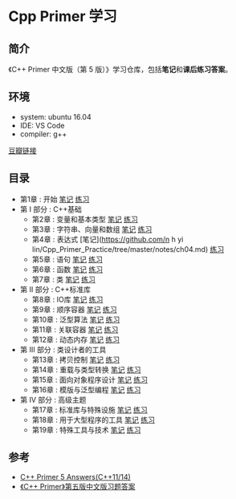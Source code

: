 # Cpp Primer 学习

## 简介

《C++ Primer 中文版（第 5 版）》学习仓库，包括**笔记**和**课后练习答案**。

## 环境

- system: ubuntu 16.04
- IDE: VS Code
- compiler: g++

[豆瓣链接](https://book.douban.com/subject/25708312/)

## 目录

- 第1章 : 开始  [笔记](https://github.com/nhyilin/Cpp_Primer_Practice/tree/master/notes/ch01.md)  [练习](https://github.com/nhyilin/Cpp_Primer_Practice/tree/master/excersize/ch01.md)
- 第 I 部分 : C++基础
  - 第2章 : 变量和基本类型  [笔记](https://github.com/nhyilin/Cpp_Primer_Practice/tree/master/notes/ch02.md)  [练习](https://github.com/nhyilin/Cpp_Primer_Practice/tree/master/excersize/ch02.md)
  - 第3章 : 字符串、向量和数组  [笔记](https://github.com/nhyilin/Cpp_Primer_Practice/tree/master/notes/ch03.md)  [练习](https://github.com/nhyilin/Cpp_Primer_Practice/tree/master/excersize/ch03.md)
  - 第4章 : 表达式  [笔记](https://github.com/n h yi lin/Cpp_Primer_Practice/tree/master/notes/ch04.md)  [练习](https://github.com/nhyilin/Cpp_Primer_Practice/tree/master/excersize/ch04.md)  
  - 第5章 : 语句  [笔记](https://github.com/nhyilin/Cpp_Primer_Practice/tree/master/notes/ch05.md)  [练习](https://github.com/nhyilin/Cpp_Primer_Practice/tree/master/excersize/ch05.md)
  - 第6章 : 函数  [笔记](https://github.com/nhyilin/Cpp_Primer_Practice/tree/master/notes/ch06.md)  [练习](https://github.com/nhyilin/Cpp_Primer_Practice/tree/master/excersize/ch06.md)
  - 第7章 : 类  [笔记](https://github.com/nhyilin/Cpp_Primer_Practice/tree/master/notes/ch07.md)  [练习](https://github.com/nhyilin/Cpp_Primer_Practice/tree/master/excersize/ch07.md)
- 第 II 部分 : C++标准库
  - 第8章 : IO库  [笔记](https://github.com/nhyilin/Cpp_Primer_Practice/tree/master/notes/ch08.md)  [练习](https://github.com/nhyilin/Cpp_Primer_Practice/tree/master/excersize/ch08.md)
  - 第9章 : 顺序容器  [笔记](https://github.com/nhyilin/Cpp_Primer_Practice/tree/master/notes/ch09.md)  [练习](https://github.com/nhyilin/Cpp_Primer_Practice/tree/master/excersize/ch09.md)
  - 第10章 : 泛型算法  [笔记](https://github.com/nhyilin/Cpp_Primer_Practice/tree/master/notes/ch10.md)  [练习](https://github.com/nhyilin/Cpp_Primer_Practice/tree/master/excersize/ch10.md)
  - 第11章 : 关联容器  [笔记](https://github.com/nhyilin/Cpp_Primer_Practice/tree/master/notes/ch11.md)  [练习](https://github.com/nhyilin/Cpp_Primer_Practice/tree/master/excersize/ch11.md)
  - 第12章 : 动态内存  [笔记](https://github.com/nhyilin/Cpp_Primer_Practice/tree/master/notes/ch12.md)  [练习](https://github.com/nhyilin/Cpp_Primer_Practice/tree/master/excersize/ch12.md)
- 第 III 部分 : 类设计者的工具 
  - 第13章 : 拷贝控制   [笔记](https://github.com/nhyilin/Cpp_Primer_Practice/tree/master/notes/ch13.md)  [练习](https://github.com/nhyilin/Cpp_Primer_Practice/tree/master/excersize/ch13.md)
  - 第14章 : 重载与类型转换  [笔记](https://github.com/nhyilin/Cpp_Primer_Practice/tree/master/notes/ch14.md)  [练习](https://github.com/nhyilin/Cpp_Primer_Practice/tree/master/excersize/ch14.md)
  - 第15章 : 面向对象程序设计  [笔记](https://github.com/nhyilin/Cpp_Primer_Practice/tree/master/notes/ch15.md)  [练习](https://github.com/nhyilin/Cpp_Primer_Practice/tree/master/excersize/ch15.md)
  - 第16章 : 模版与泛型编程  [笔记](https://github.com/nhyilin/Cpp_Primer_Practice/tree/master/notes/ch16.md)  [练习](https://github.com/nhyilin/Cpp_Primer_Practice/tree/master/excersize/ch16.md)
- 第 IV 部分 : 高级主题  
  - 第17章 : 标准库与特殊设施  [笔记](https://github.com/nhyilin/Cpp_Primer_Practice/tree/master/notes/ch17.md)  [练习](https://github.com/nhyilin/Cpp_Primer_Practice/tree/master/excersize/ch17.md)
  - 第18章 : 用于大型程序的工具  [笔记](https://github.com/nhyilin/Cpp_Primer_Practice/tree/master/notes/ch18.md)  [练习](https://github.com/nhyilin/Cpp_Primer_Practice/tree/master/excersize/ch18.md)
  - 第19章 : 特殊工具与技术  [笔记](https://github.com/nhyilin/Cpp_Primer_Practice/tree/master/notes/ch19.md)  [练习](https://github.com/nhyilin/Cpp_Primer_Practice/tree/master/excersize/ch19.md)

## 参考

- [C++ Primer 5 Answers(C++11/14)](https://github.com/Mooophy/Cpp-Primer)
- [《C++ Primer》第五版中文版习题答案](https://github.com/huangmingchuan/Cpp_Primer_Answers)
